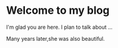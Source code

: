 # Welcome to my blog

I'm glad you are here. I plan to talk about ...

Many years later,she was also beautiful.
